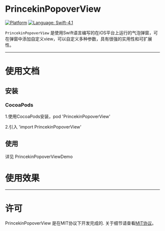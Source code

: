 PrincekinPopoverView
===========

[![Platform](http://cocoapod-badges.herokuapp.com/p/PrincekinPopoverView/badge.png)](https://github.com/iOSPrincekin/PrincekinPopoverView)
[![Language: Swift-4.1](https://img.shields.io/badge/Swift-4.1-blue.svg)](https://swift.org)


`PrincekinPopoverView` 是使用Swift语言编写的在iOS平台上运行的气泡弹窗，可在弹窗中添加自定义view，可以自定义多种参数，具有很强的实用性和可扩展性。

----

# 使用文档

## 安装

### CocoaPods
1.使用CocoaPods安装，pod 'PrincekinPopoverView'

2.引入 'import PrincekinPopoverView'
## 使用
详见 PrincekinPopoverViewDemo
    
# 使用效果



----
# 许可

PrincekinPopoverView 是在MIT协议下开发完成的. 关于细节请查看[MIT协议](https://github.com/iOSPrincekin/PrincekinPopoverView/blob/master/LICENSE)。
